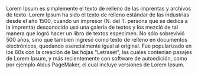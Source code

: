 Lorem Ipsum es simplemente el texto de relleno de las imprentas y archivos de texto. Lorem Ipsum
 ha sido el texto de relleno estándar de las industrias desde el año 1500, cuando un impresor (N. del T. persona que se dedica a la imprenta) desconocido usó una galería de textos y los mezcló de tal
 manera que logró hacer un libro de textos especimen. No sólo sobrevivió 500 años, sino que tambien 
 ingresó como texto de relleno en documentos electrónicos, quedando esencialmente igual al original.
  Fue popularizado en los 60s con la creación de las hojas "Letraset", las cuales contenian pasajes
   de Lorem Ipsum, y más recientemente con software de autoedición, como por ejemplo Aldus PageMaker, 
   el cual incluye versiones de Lorem Ipsum.